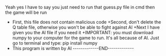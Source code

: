 Yeah yes I have to say you just need to run that guess.py file in cmd then the game will be run 
+ First, this file does not contain malicious code 
+Second, don't delete the Q table file, otherwise you won't be able to fight against AI 
+Next I have given you the AI file if you need it 
+IMPORTANT: you must download numpy to your computer for the game to run. It's all because of AI. Just go to terminal and type: pip install numpy
+ This program is written by AI
                              -------------END-------------
